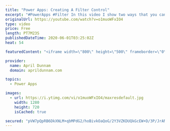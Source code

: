 ```yaml
---
title: "Power Apps: Creating A Filter Control"
excerpt: "#PowerApps #Filter In this video I show two ways that you can create a Filter Control to refine the results in a gallery."
originalUrl: https://youtube.com/watch?v=o1muoWFxIO4
type: video
price: Free
length: PT7M23S
publishedDateTime: 2020-06-01T03:25:02Z
heat: 54

featuredContent: "<iframe width=\"800\" height=\"500\" frameborder=\"0\" src=\"https://www.youtube.com/embed/o1muoWFxIO4\" allow=\"accelerometer; autoplay; encrypted-media; gyroscope; picture-in-picture\" allowfullscreen></iframe>"

provider:
  name: April Dunnam
  domain: aprildunnam.com

topics:
  - Power Apps

images:
  - url: https://i.ytimg.com/vi/o1muoWFxIO4/maxresdefault.jpg
    width: 1280
    height: 720
    isCached: true

secured: "pVW7pQpRB6DkXNLM+qbMPdG2/hoBivkOaQoG/2Y3VZKDUQkGcEW+D/3P/JrANGMRxScH5hcSL/wbudad8+uXkom8voeIGFApoN2zTa1Ir1ky6uqNPuWgYIHzZemev/B8M9Dtewmik7ZtKKJHU1QyOYPjzubFrnQT1zRSzuutyEHsjCO/2yXs/HjhJM+T4HDN+Lx/M8mNm8FTjmeSwkBgWPy3nEKFAdFg5v9dp8UYvuOKj7RBYfb1Z+8Nf8rXoTbMGv8ipUDg6kJUHgzIQSb+Yo38MXP9lIIpSbgWrWPBjgvyeE0bCIBwGqSqFpK5vRRhAmOVOMNEDBzKRA2ldg+Dtc074QW7gYowiEZU9RL7g8ydmIsXMSKQfpTGU87wfnq3CCB4UglrcvjQ3oPVvA9HVfxI/c0muawbx5NwFnwlaMw=;gB9ZD9XRGjPK4vmFCAlqmw=="
---
```


